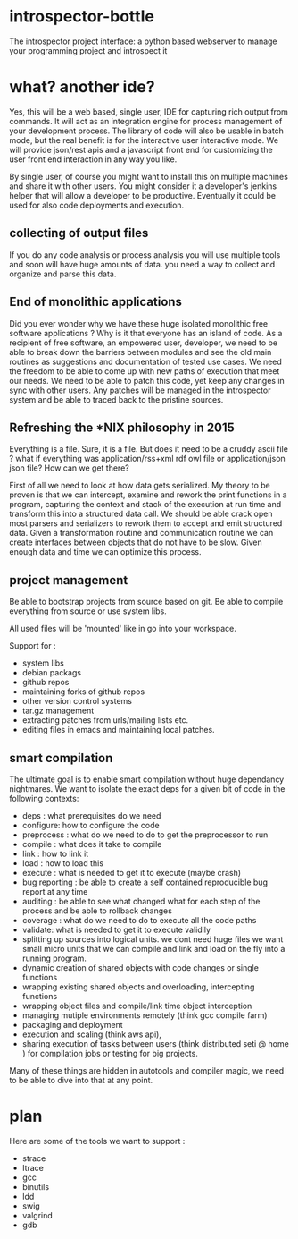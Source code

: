 # introspector-bottle
The introspector project interface: a python based webserver to manage your programming project and introspect it

# what? another ide?

Yes, this will be a web based, single user, IDE for capturing rich output from commands. It will act as an integration engine for process management of your development process. The library of code will also be usable in batch mode, but the real benefit is for the interactive user interactive mode. We will provide json/rest apis and a javascript front end for customizing the user front end interaction in any way you like.

By single user, of course you might want to install this on multiple machines and share it with other users. You might consider it a developer's jenkins helper that will allow a developer to be productive. Eventually it could be used for also code deployments and execution.

## collecting of  output files
If you do any code analysis or process analysis you will use multiple tools and soon will have huge amounts of data.
you need a way to collect and organize and parse this data.

## End of monolithic applications

Did you ever wonder why we have these huge isolated monolithic free software applications ? Why is it that everyone has an island of code. As a recipient of free software, an empowered user, developer, we need to be able to break down the barriers between modules and see the old main routines as suggestions and documentation of tested use cases. We need the freedom to be able to come up with new paths of execution that meet our needs. We need to be able to patch this code, yet keep any changes in sync with other users. Any patches will be managed in the introspector system and be able to traced back to the pristine sources.

## Refreshing the *NIX philosophy in 2015

Everything is a file. Sure, it is a file. But does it need to be a cruddy ascii file ? what if everything was application/rss+xml rdf owl file or application/json json file? How can we get there?

First of all we need to look at how data gets serialized. My theory to be proven is that we can intercept, examine and rework the print functions in a program, capturing the context and stack of the execution at run time and transform this into a structured data call. We should be able crack open most parsers and serializers to rework them to accept and emit structured data. Given a transformation routine and communication routine we can create interfaces between objects that do not have to be slow. Given enough data and time we can optimize this process.

## project management
Be able to bootstrap projects from source based on git. Be able to compile everything from source or use system libs. 

All used files will be 'mounted' like in go into your workspace.  

Support for :
* system libs
* debian packags
* github repos
* maintaining forks of github repos
* other version control systems
* tar.gz management
* extracting patches from urls/mailing lists etc. 
* editing files in emacs and maintaining local patches. 

## smart compilation 
The ultimate goal is to enable smart compilation without huge dependancy nightmares. We want to isolate the exact deps for a given bit of code in the following contexts: 

* deps : what prerequisites do we need 
* configure: how to configure the code
* preprocess : what do we need to do to get the preprocessor to run
* compile : what does it take to compile
* link : how to link it
* load : how to load this
* execute : what is needed to get it to execute (maybe crash)
* bug reporting : be able to create a self contained reproducible bug report at any time
* auditing : be able to see what changed what for each step of the process and be able to rollback changes
* coverage : what do we need to do to execute all the code paths
* validate: what is needed to get it to execute validily
* splitting up sources into logical units. we dont need huge files we want small micro units that we can compile and link and load on the fly into a running program.
* dynamic creation of shared objects with code changes or single functions
* wrapping existing shared objects and overloading, intercepting functions
* wrapping object files and compile/link time object interception
* managing mutiple environments remotely (think gcc compile farm)
* packaging and deployment
* execution and scaling (think aws api), 
* sharing execution of tasks between users (think distributed seti @ home ) for compilation jobs or testing for big projects.


Many of these things are hidden in autotools and compiler magic, we need to be able to dive into that at any point.

# plan
Here are some of the tools we want to support :

* strace
* ltrace
* gcc
* binutils
* ldd
* swig
* valgrind
* gdb
